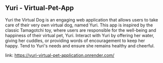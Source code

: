 ## Yuri - Virtual-Pet-App

Yuri the Virtual Dog is an engaging web application that allows users to take care of their very own
virtual dog, named Yuri. This app is inspired by the classic Tamagotchi toy, where users are responsible
for the well-being and happiness of their virtual pet, Yuri. Interact with Yuri by offering her water,
giving her cuddles, or providing words of encouragement to keep her happy. Tend to Yuri's needs and
ensure she remains healthy and cheerful.

link: https://yuri-virtual-pet-application.onrender.com/
